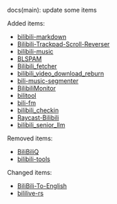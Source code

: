 docs(main): update some items

Added items:
- [bilibili-markdown](https://github.com/rxliuli/bilibili-markdown)
- [Bilibili-Trackpad-Scroll-Reverser](https://github.com/maxchang3/Bilibili-Trackpad-Scroll-Reverser)
- [bilibili-music](https://github.com/Ocyss/bilibili-music)
- [BLSPAM](https://github.com/ADJazzzz/BLSPAM)
- [Bilibili_fetcher](https://github.com/Bbdolt/Bilibili_fetcher)
- [bilibili_video_download_reburn](https://github.com/RyrieNorth/bilibili_video_download_reburn)
- [bili-music-segmenter](https://github.com/lovegaoshi/bili-music-segmenter)
- [BilibiliMonitor](https://github.com/Hellobaka/BilibiliMonitor)
- [bilitool](https://github.com/timerring/bilitool)
- [bili-fm](https://github.com/vst93/bili-fm)
- [bilibili_checkin](https://github.com/Dangks/bilibili_checkin)
- [Raycast-Bilibili](https://github.com/Fatpandac/Raycast-Bilibili)
- [bilibili_senior_llm](https://github.com/JavaZeroo/bilibili_senior_llm)

Removed items:
- [BiliBiliQ](https://github.com/MingxuanGame/BiliBiliQ)
- [bilibili-tools](https://github.com/cwuom/bilibili-tools)

Changed items:
- [BiliBili-To-English](https://github.com/LazyScar/BiliBili-To-English)
- [bililive-rs](https://github.com/LightQuantumArchive/bililive-rs)